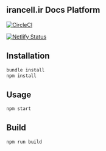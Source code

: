 ## irancell.ir Docs Platform
[![CircleCI](https://circleci.com/gh/irancell.irorg/irancell.irDocument.svg?style=svg)](https://circleci.com/gh/irancell.irorg/irancell.irDocument)

[![Netlify Status](https://api.netlify.com/api/v1/badges/22152c3d-fdc1-45de-a210-a03669e9b463/deploy-status)](https://app.netlify.com/sites/silly-wright-1e8928/deploys)

## Installation

```bash
bundle install
npm install
```

## Usage

```bash
npm start
```

## Build

```bash
npm run build
```
